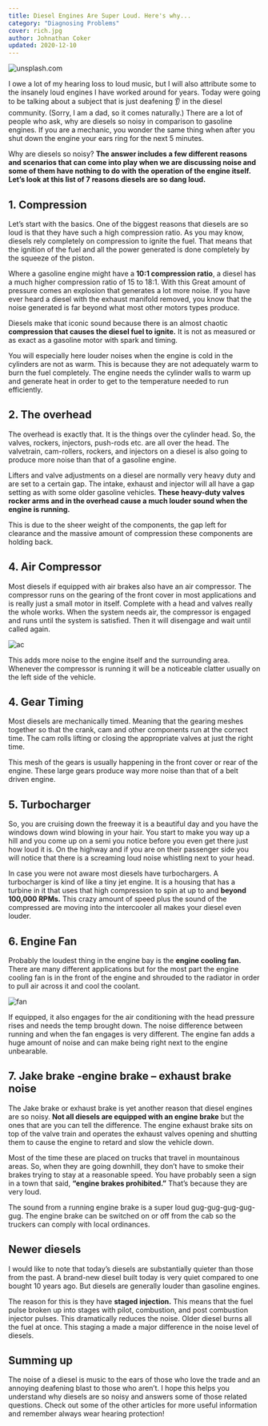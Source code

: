 ```yaml
---
title: Diesel Engines Are Super Loud. Here's why...
category: "Diagnosing Problems"
cover: rich.jpg
author: Johnathan Coker
updated: 2020-12-10
---
```


![unsplash.com](./rich.jpg)

I owe a lot of my hearing loss to loud music, but I will also attribute some to the insanely loud engines I have worked around for years. Today were going to be talking about a subject that is just deafening 👂 in the diesel community. (Sorry, I am a dad, so it comes naturally.) There are a lot of people who ask, why are diesels so noisy in comparison to gasoline engines. If you are a mechanic, you wonder the same thing when after you shut down the engine your ears ring for the next 5 minutes.

Why are diesels so noisy? **The answer includes a few different reasons and scenarios that can come into play when we are discussing noise and some of them have nothing to do with the operation of the engine itself. Let’s look at this list of 7 reasons diesels are so dang loud.**

## 1. Compression

Let’s start with the basics. One of the biggest reasons that diesels are so loud is that they have such a high compression ratio. As you may know, diesels rely completely on compression to ignite the fuel. That means that the ignition of the fuel and all the power generated is done completely by the squeeze of the piston.

Where a gasoline engine might have a **10:1 compression ratio**, a diesel has a much higher compression ratio of 15 to 18:1. With this Great amount of pressure comes an explosion that generates a lot more noise. If you have ever heard a diesel with the exhaust manifold removed, you know that the noise generated is far beyond what most other motors types produce.

Diesels make that iconic sound because there is an almost chaotic **compression that causes the diesel fuel to ignite.** It is not as measured or as exact as a gasoline motor with spark and timing.

You will especially here louder noises when the engine is cold in the cylinders are not as warm. This is because they are not adequately warm to burn the fuel completely. The engine needs the cylinder walls to warm up and generate heat in order to get to the temperature needed to run efficiently.

## 2. The overhead

The overhead is exactly that. It is the things over the cylinder head. So, the valves, rockers, injectors, push-rods etc. are all over the head. The valvetrain, cam-rollers, rockers, and injectors on a diesel is also going to produce more noise than that of a gasoline engine.

Lifters and valve adjustments on a diesel are normally very heavy duty and are set to a certain gap. The intake, exhaust and injector will all have a gap setting as with some older gasoline vehicles. **These heavy-duty valves rocker arms and in the overhead cause a much louder sound when the engine is running.**

This is due to the sheer weight of the components, the gap left for clearance and the massive amount of compression these components are holding back.

## 4. Air Compressor

Most diesels if equipped with air brakes also have an air compressor. The compressor runs on the gearing of the front cover in most applications and is really just a small motor in itself. Complete with a head and valves really the whole works. When the system needs air, the compressor is engaged and runs until the system is satisfied. Then it will disengage and wait until called again.

![ac](./ac.png)

This adds more noise to the engine itself and the surrounding area. Whenever the compressor is running it will be a noticeable clatter usually on the left side of the vehicle.

## 4. Gear Timing

Most diesels are mechanically timed. Meaning that the gearing meshes together so that the crank, cam and other components run at the correct time. The cam rolls lifting or closing the appropriate valves at just the right time.

This mesh of the gears is usually happening in the front cover or rear of the engine. These large gears produce way more noise than that of a belt driven engine.

## 5. Turbocharger

So, you are cruising down the freeway it is a beautiful day and you have the windows down wind blowing in your hair. You start to make you way up a hill and you come up on a semi you notice before you even get there just how loud it is. On the highway and if you are on their passenger side you will notice that there is a screaming loud noise whistling next to your head.

In case you were not aware most diesels have turbochargers. A turbocharger is kind of like a tiny jet engine. It is a housing that has a turbine in it that uses that high compression to spin at up to and **beyond 100,000 RPMs.** This crazy amount of speed plus the sound of the compressed are moving into the intercooler all makes your diesel even louder.

## 6. Engine Fan

Probably the loudest thing in the engine bay is the **engine cooling fan.** There are many different applications but for the most part the engine cooling fan is in the front of the engine and shrouded to the radiator in order to pull air across it and cool the coolant.

![fan](./isx.jpg)

If equipped, it also engages for the air conditioning with the head pressure rises and needs the temp brought down. The noise difference between running and when the fan engages is very different. The engine fan adds a huge amount of noise and can make being right next to the engine unbearable.

## 7. Jake brake -engine brake – exhaust brake noise

The Jake brake or exhaust brake is yet another reason that diesel engines are so noisy. **Not all diesels are equipped with an engine brake** but the ones that are you can tell the difference. The engine exhaust brake sits on top of the valve train and operates the exhaust valves opening and shutting them to cause the engine to retard and slow the vehicle down.

Most of the time these are placed on trucks that travel in mountainous areas. So, when they are going downhill, they don’t have to smoke their brakes trying to stay at a reasonable speed. You have probably seen a sign in a town that said, **“engine brakes prohibited.”** That’s because they are very loud.

The sound from a running engine brake is a super loud gug-gug-gug-gug-gug. The engine brake can be switched on or off from the cab so the truckers can comply with local ordinances.

## Newer diesels

I would like to note that today’s diesels are substantially quieter than those from the past. A brand-new diesel built today is very quiet compared to one bought 10 years ago. But diesels are generally louder than gasoline engines.

The reason for this is they have **staged injection.** This means that the fuel pulse broken up into stages with pilot, combustion, and post combustion injector pulses. This dramatically reduces the noise. Older diesel burns all the fuel at once. This staging a made a major difference in the noise level of diesels.

## Summing up

The noise of a diesel is music to the ears of those who love the trade and an annoying deafening blast to those who aren’t. I hope this helps you understand why diesels are so noisy and answers some of those related questions. Check out some of the other articles for more useful information and remember always wear hearing protection!
